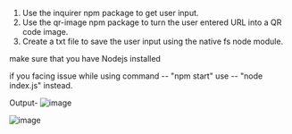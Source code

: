 1. Use the inquirer npm package to get user input.
2. Use the qr-image npm package to turn the user entered URL into a QR code image.
3. Create a txt file to save the user input using the native fs node module.

make sure that you have Nodejs installed

if you facing issue while using command -- "npm start"
use -- "node index.js" instead.

Output-
![image](https://github.com/user-attachments/assets/08b0683e-fdb1-47d5-aefa-52c5361e8bd2)

![image](https://github.com/user-attachments/assets/f55e2040-47e0-4348-abc8-7b2e9ec940e0)
